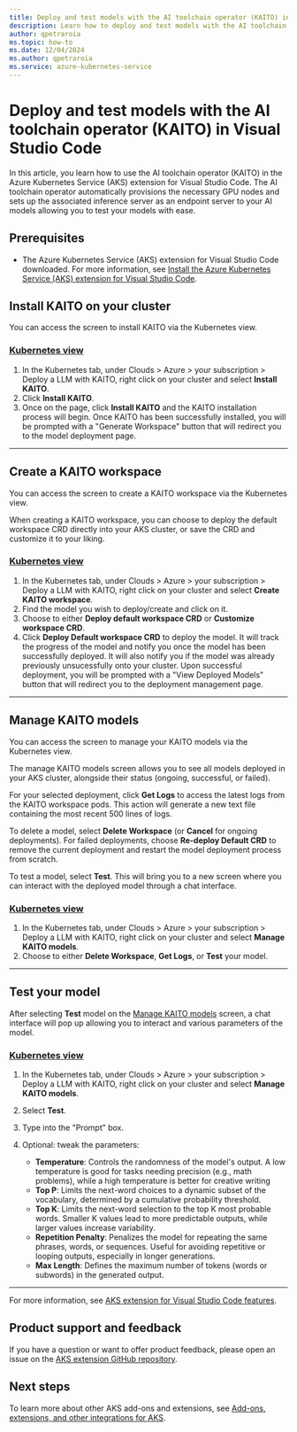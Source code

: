 ```yaml
---
title: Deploy and test models with the AI toolchain operator (KAITO) in Visual Studio Code
description: Learn how to deploy and test models with the AI toolchain operator (KAITO) in Visual Studio Code.
author: qpetraroia
ms.topic: how-to
ms.date: 12/04/2024
ms.author: qpetraroia
ms.service: azure-kubernetes-service
---
```


# Deploy and test models with the AI toolchain operator (KAITO) in Visual Studio Code

In this article, you learn how to use the AI toolchain operator (KAITO) in the Azure Kubernetes Service (AKS) extension for Visual Studio Code. The AI toolchain operator automatically provisions the necessary GPU nodes and sets up the associated inference server as an endpoint server to your AI models allowing you to test your models with ease.

## Prerequisites


* The Azure Kubernetes Service (AKS) extension for Visual Studio Code downloaded. For more information, see [Install the Azure Kubernetes Service (AKS) extension for Visual Studio Code][install-aks-vscode].

## Install KAITO on your cluster

You can access the screen to install KAITO via the Kubernetes view.

### [Kubernetes view](#tab/kubernetes-view)
    
1. In the Kubernetes tab, under Clouds > Azure > your subscription > Deploy a LLM with KAITO, right click on your cluster and select **Install KAITO**.
2. Click **Install KAITO**.
3. Once on the page, click **Install KAITO** and the KAITO installation process will begin. Once KAITO has been successfully installed, you will be prompted with a "Generate Workspace" button that will redirect you to the model deployment page.
---

## Create a KAITO workspace

You can access the screen to create a KAITO workspace via the Kubernetes view.

When creating a KAITO workspace, you can choose to deploy the default workspace CRD directly into your AKS cluster, or save the CRD and customize it to your liking.

### [Kubernetes view](#tab/kubernetes-view)
    
1. In the Kubernetes tab, under Clouds > Azure > your subscription >  Deploy a LLM with KAITO, right click on your cluster and select **Create KAITO workspace**.
2. Find the model you wish to deploy/create and click on it.
3. Choose to either **Deploy default workspace CRD** or **Customize workspace CRD**.
4. Click **Deploy Default workspace CRD** to deploy the model. It will track the progress of the model and notify you once the model has been successfully deployed. It will also notify you if the model was already previously unsucessfully onto your cluster. Upon successful deployment, you will be prompted with a "View Deployed Models" button that will redirect you to the deployment management page.
---

## Manage KAITO models

You can access the screen to manage your KAITO models via the Kubernetes view.

The manage KAITO models screen allows you to see all models deployed in your AKS cluster, alongside their status (ongoing, successful, or failed). 

For your selected deployment, click **Get Logs** to  access the latest logs from the KAITO workspace pods. This action will generate a new text file containing the most recent 500 lines of logs.

To delete a model, select **Delete Workspace** (or **Cancel** for ongoing deployments). For failed deployments, choose **Re-deploy Default CRD** to remove the current deployment and restart the model deployment process from scratch.

To test a model, select **Test**. This will bring you to a new screen where you can interact with the deployed model through a chat interface.

### [Kubernetes view](#tab/kubernetes-view)
    
1. In the Kubernetes tab, under Clouds > Azure > your subscription >  Deploy a LLM with KAITO, right click on your cluster and select **Manage KAITO models**.
2. Choose to either **Delete Workspace**, **Get Logs**, or **Test** your model.
---

## Test your model

After selecting **Test** model on the [Manage KAITO models](#manage-kaito-models) screen, a chat interface will pop up allowing you to interact and various parameters of the model.

### [Kubernetes view](#tab/kubernetes-view)
    
1. In the Kubernetes tab, under Clouds > Azure > your subscription >  Deploy a LLM with KAITO, right click on your cluster and select **Manage KAITO models**.
2. Select **Test**.
3. Type into the "Prompt" box.
4. Optional: tweak the parameters:

    * **Temperature**: Controls the randomness of the model's output. A low temperature is good for tasks needing precision (e.g., math problems), while a high temperature is better for creative writing
    * **Top P**: Limits the next-word choices to a dynamic subset of the vocabulary, determined by a cumulative probability threshold.
    * **Top K**: Limits the next-word selection to the top K most probable words. Smaller K values lead to more predictable outputs, while larger values increase variability.
    * **Repetition Penalty**: Penalizes the model for repeating the same phrases, words, or sequences. Useful for avoiding repetitive or looping outputs, especially in longer generations.
    * **Max Length**: Defines the maximum number of tokens (words or subwords) in the generated output.
---


For more information, see [AKS extension for Visual Studio Code features][aks-vscode-features].

## Product support and feedback
    
If you have a question or want to offer product feedback, please open an issue on the [AKS extension GitHub repository][aks-vscode-github].
    
## Next steps
    
To learn more about other AKS add-ons and extensions, see [Add-ons, extensions, and other integrations for AKS][aks-addons].
    
<!---LINKS--->
[install-aks-vscode]: ./aks-extension-vs-code.md#installation
[aks-vscode-features]: https://code.visualstudio.com/docs/azure/aksextensions#_features
[aks-vscode-github]: https://github.com/Azure/vscode-aks-tools/issues/new/choose
[aks-addons]: ./integrations.md
